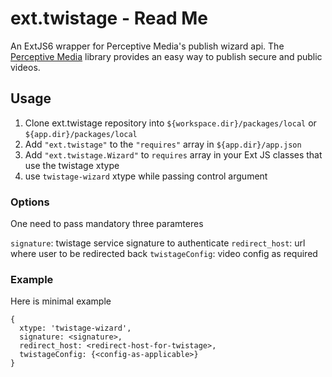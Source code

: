 # ext.twistage - Read Me

An ExtJS6 wrapper for Perceptive Media's publish wizard api. The [Perceptive Media](http://www.lexmark.com/en_us/better-together-es.html) library provides an easy way to publish secure and public videos.

## Usage
1.  Clone ext.twistage repository into `${workspace.dir}/packages/local` or `${app.dir}/packages/local`
2.  Add `"ext.twistage"` to the `"requires"` array in `${app.dir}/app.json`
3.  Add `"ext.twistage.Wizard"` to `requires` array in your Ext JS classes that use the twistage xtype
4. use `twistage-wizard` xtype while passing control argument

### Options

One need to pass mandatory three paramteres

`signature`: twistage service signature to authenticate
`redirect_host`: url where user to be redirected back
`twistageConfig`: video config as required

### Example

Here is minimal example

````
{
  xtype: 'twistage-wizard',
  signature: <signature>,
  redirect_host: <redirect-host-for-twistage>,
  twistageConfig: {<config-as-applicable>}
}
````
